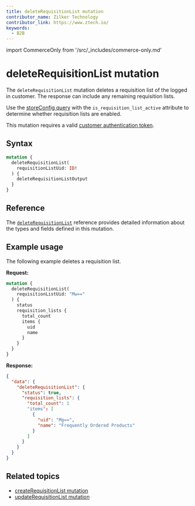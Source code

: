 ```yaml
---
title: deleteRequisitionList mutation
contributor_name: Zilker Technology
contributor_link: https://www.ztech.io/
keywords:
  - B2B
---
```


import CommerceOnly from '/src/_includes/commerce-only.md'

<CommerceOnly />

# deleteRequisitionList mutation

The `deleteRequisitionList` mutation deletes a requisition list of the logged in customer. The response can include any remaining requisition lists.

<InlineAlert variant="info" slots="text" />

Use the [storeConfig query](../../../../schema/store/queries/store-config.md) with the `is_requisition_list_active` attribute to determine whether requisition lists are enabled.

This mutation requires a valid [customer authentication token](../../../customer/mutations/generate-token.md).

## Syntax

```graphql
mutation {
  deleteRequisitionList(
    requisitionListUid: ID!
  ) {
    deleteRequisitionListOutput
  }
}
```

## Reference

The [`deleteRequisitionList`](https://developer.adobe.com/commerce/webapi/graphql-api/index.html#mutation-deleteRequisitionList) reference provides detailed information about the types and fields defined in this mutation.

## Example usage

The following example deletes a requisition list.

**Request:**

```graphql
mutation {
  deleteRequisitionList(
    requisitionListUid: "Mw=="
  ) {
    status
    requisition_lists {
      total_count
      items {
        uid
        name
      }
    }
  }
}
```

**Response:**

```json
{
  "data": {
    "deleteRequisitionList": {
      "status": true,
      "requisition_lists": {
        "total_count": 1
        "items": [
          {
            "uid": "Mg==",
            "name": "Frequently Ordered Products"
          }
        ]
      }
    }
  }
}
```

## Related topics

*  [createRequisitionList mutation](create.md)
*  [updateRequisitionList mutation](update.md)
